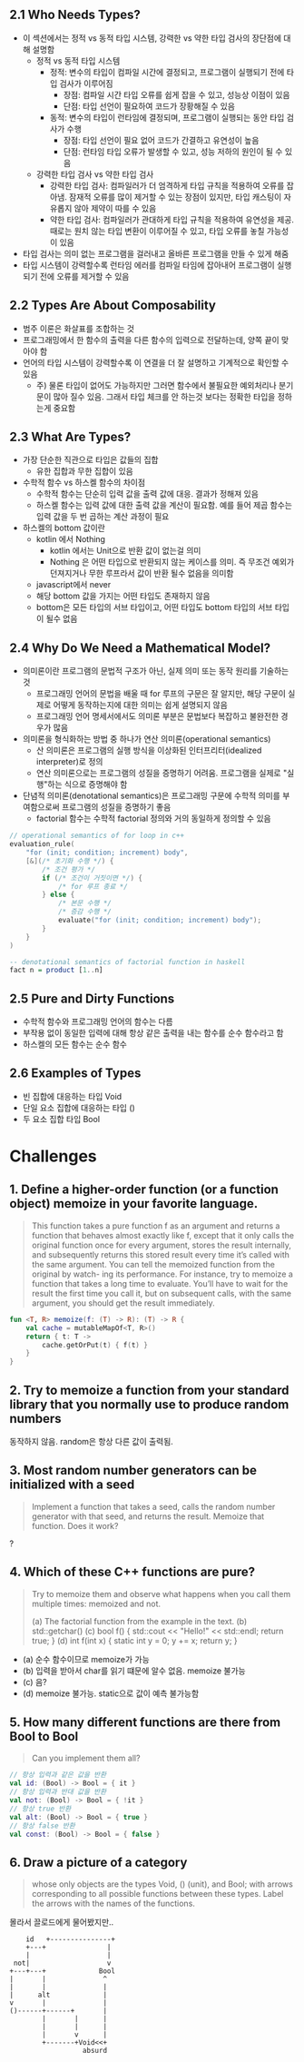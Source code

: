 ## 2.1 Who Needs Types?
- 이 섹션에서는 정적 vs 동적 타입 시스템, 강력한 vs 약한 타입 검사의 장단점에 대해 설명함
    - 정적 vs 동적 타입 시스템
        - 정적: 변수의 타입이 컴파일 시간에 결정되고, 프로그램이 실행되기 전에 타입 검사가 이루어짐
            - 장점: 컴파일 시간 타입 오류를 쉽게 잡을 수 있고, 성능상 이점이 있음
            - 단점: 타입 선언이 필요하여 코드가 장황해질 수 있음
        - 동적: 변수의 타입이 런타임에 결정되며, 프로그램이 실행되는 동안 타입 검사가 수행
            - 장점: 타입 선언이 필요 없어 코드가 간결하고 유연성이 높음
            - 단점: 런타임 타입 오류가 발생할 수 있고, 성능 저하의 원인이 될 수 있음
    - 강력한 타입 검사 vs 약한 타입 검사
        - 강력한 타입 검사: 컴파일러가 더 엄격하게 타입 규칙을 적용하여 오류를 잡아냄. 잠재적 오류를 많이 제거할 수 있는 장점이 있지만, 타입 캐스팅이 자유롭지 않아 제약이 따를 수 있음
        - 약한 타입 검사: 컴파일러가 관대하게 타입 규칙을 적용하여 유연성을 제공. 때로는 원치 않는 타입 변환이 이루어질 수 있고, 타입 오류를 놓칠 가능성이 있음
- 타입 검사는 의미 없는 프로그램을 걸러내고 올바른 프로그램을 만들 수 있게 해줌
- 타입 시스템이 강력할수록 런타임 에러를 컴파일 타임에 잡아내어 프로그램이 실행되기 전에 오류를 제거할 수 있음

## 2.2 Types Are About Composability
- 범주 이론은 화살표를 조합하는 것
- 프로그래밍에서 한 함수의 출력을 다른 함수의 입력으로 전달하는데, 양쪽 끝이 맞아야 함
- 언어의 타입 시스템이 강력할수록 이 연결을 더 잘 설명하고 기계적으로 확인할 수 있음
    - 주) 물론 타입이 없어도 가능하지만 그러면 함수에서 불필요한 예외처리나 분기문이 많아 질수 있음. 그래서 타입 체크를 안 하는것 보다는 정확한 타입을 정하는게 중요함

## 2.3 What Are Types?
- 가장 단순한 직관으로 타입은 값들의 집합
    - 유한 집합과 무한 집합이 있음
- 수학적 함수 vs 하스켈 함수의 차이점
    - 수학적 함수는 단순히 입력 값을 출력 값에 대응. 결과가 정해져 있음
    - 하스켈 함수는 입력 값에 대한 출력 값을 계산이 필요함. 예를 들어 제곱 함수는 입력 값을 두 번 곱하는 계산 과정이 필요
- 하스켈의 bottom 값이란
    - kotlin 에서 Nothing
        - kotlin 에서는 Unit으로 반환 값이 없는걸 의미
        - Nothing 은 어떤 타입으로 반환되지 않는 케이스를 의미. 즉 무조건 예외가 던져지거나 무한 루프라서 값이 반환 될수 없음을 의미함
    - javascript에서 never
    - 해당 bottom 값을 가지는 어떤 타입도 존재하지 않음
    - bottom은 모든 타입의 서브 타입이고, 어떤 타입도 bottom 타입의 서브 타입이 될수 없음

## 2.4 Why Do We Need a Mathematical Model?
- 의미론이란 프로그램의 문법적 구조가 아닌, 실제 의미 또는 동작 원리를 기술하는 것
    - 프로그래밍 언어의 문법을 배울 때 for 루프의 구문은 잘 알지만, 해당 구문이 실제로 어떻게 동작하는지에 대한 의미는 쉽게 설명되지 않음
    - 프로그래밍 언어 명세서에서도 의미론 부분은 문법보다 복잡하고 불완전한 경우가 많음
- 의미론을 형식화하는 방법 중 하나가 연산 의미론(operational semantics)
    - 산 의미론은 프로그램의 실행 방식을 이상화된 인터프리터(idealized interpreter)로 정의
    - 연산 의미론으로는 프로그램의 성질을 증명하기 어려움. 프로그램을 실제로 "실행"하는 식으로 증명해야 함
- 단념적 의미론(denotational semantics)은 프로그래밍 구문에 수학적 의미를 부여함으로써 프로그램의 성질을 증명하기 좋음
    - factorial 함수는 수학적 factorial 정의와 거의 동일하게 정의할 수 있음

``` cpp
// operational semantics of for loop in c++
evaluation_rule(
    "for (init; condition; increment) body",
    [&](/* 초기화 수행 */) {
        /* 조건 평가 */
        if (/* 조건이 거짓이면 */) {
            /* for 루프 종료 */
        } else {
            /* 본문 수행 */
            /* 증감 수행 */
            evaluate("for (init; condition; increment) body");
        }
    }
)
```
``` haskell
-- denotational semantics of factorial function in haskell
fact n = product [1..n]
```

## 2.5 Pure and Dirty Functions
- 수학적 함수와 프로그래밍 언어의 함수는 다름
- 부작용 없이 동일한 입력에 대해 항상 같은 출력을 내는 함수를 순수 함수라고 함
- 하스켈의 모든 함수는 순수 함수

## 2.6 Examples of Types
- 빈 집합에 대응하는 타입 Void
- 단일 요소 집합에 대응하는 타입 ()
- 두 요소 집합 타입 Bool

# Challenges
## 1. Define a higher-order function (or a function object) memoize in your favorite language.
> This function takes a pure function f as an argument and returns a function that behaves almost exactly like f, except that it only calls the original function once for every argument, stores the result internally, and subsequently returns this stored result every time it’s called with the same argument. You can tell the memoized function from the original by watch- ing its performance. For instance, try to memoize a function that takes a long time to evaluate. You’ll have to wait for the result the first time you call it, but on subsequent calls, with the same argument, you should get the result immediately.

``` kotlin
fun <T, R> memoize(f: (T) -> R): (T) -> R {
    val cache = mutableMapOf<T, R>()
    return { t: T ->
        cache.getOrPut(t) { f(t) }
    }
}
```

## 2. Try to memoize a function from your standard library that you normally use to produce random numbers
동작하지 않음. random은 항상 다른 값이 출력됨. 

## 3. Most random number generators can be initialized with a seed
> Implement a function that takes a seed, calls the random number generator with that seed, and returns the result. Memoize that function. Does it work?

?

## 4. Which of these C++ functions are pure?
> Try to memoize them and observe what happens when you call them multiple times: memoized and not.
>
> (a) The factorial function from the example in the text.
> (b) std::getchar()
> (c) bool f() {
>     std::cout << "Hello!" << std::endl;
>     return true;
> }
> (d) int f(int x) {
>     static int y = 0;
>     y += x;
>     return y;
> }

- (a) 순수 함수이므로 memoize가 가능
- (b) 입력을 받아서 char를 읽기 떄문에 알수 없음. memoize 불가능
- (c) 음?
- (d) memoize 불가능. static으로 값이 예측 불가능함

## 5. How many different functions are there from Bool to Bool
> Can you implement them all?

``` kotlin
// 항상 입력과 같은 값을 반환
val id: (Bool) -> Bool = { it }
// 항상 입력과 반대 값을 반환
val not: (Bool) -> Bool = { !it }
// 항상 true 반환
val alt: (Bool) -> Bool = { true }
// 항상 false 반환
val const: (Bool) -> Bool = { false }
```

## 6. Draw a picture of a category
> whose only objects are the types Void, () (unit), and Bool; with arrows corresponding to all possible functions between these types. Label the arrows with the names of the functions.

몰라서 끌로드에게 물어봤지만..
```
    id   +---------------+
    +---+               |
    |                   |
 not|                   v
+---+---+             Bool
|       |              ^
|       |              |
|      alt             |
v       |              |
()------+------+       |
        |       |      |
        |       |      |
        |       v      |
        +-------+Void<<+
                  absurd
```
